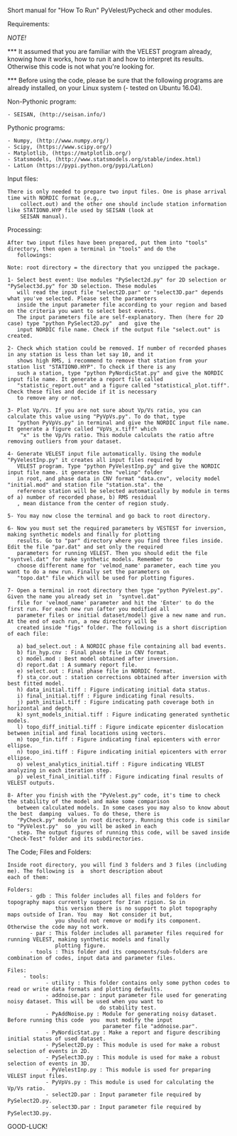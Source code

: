 Short manual for "How To Run" PyVelest/Pycheck and other modules.

Requirements:

  *NOTE!*

*** It assumed that you are familiar with the VELEST program already, knowing how it works, how to run it and how to 
        interpret its results. Otherwise this code is not what you're looking for. 

*** Before using the code, please be sure that the following programs are already installed, on your Linux system (-
        tested on Ubuntu 16.04).

Non-Pythonic program:

    - SEISAN, (http://seisan.info/)

Pythonic programs:

    - Numpy, (http://www.numpy.org/)
    - Scipy, (https://www.scipy.org/)
    - Matplotlib, (https://matplotlib.org/)
    - Statsmodels, (http://www.statsmodels.org/stable/index.html)
    - LatLon (https://pypi.python.org/pypi/LatLon)

Input files:

    There is only needed to prepare two input files. One is phase arrival time with NORDIC format (e.g,. 
        collect.out) and the other one should include station information like STATION0.HYP file used by SEISAN (look at
        SEISAN manual).


Processing:

    After two input files have been prepared, put them into "tools" directory, then open a terminal in "tools" and do the 
       followings:

    Note: root directory = the directory that you unzipped the package.

    1- Select best event: Use modules "PySelect2d.py" for 2D selection or "PySelect3d.py" for 3D selection. These modules
       will read the input file "select2D.par" or "select3D.par" depends  what you've selected. Please set the parameters
       inside the input parameter file according to your region and based on the criteria you want to select best events.
       The input parameters file are self-explanatory. Then (here for 2D case) type "python PySelect2D.py"  and  give the 
       input NORDIC file name. Check if the output file "select.out" is created.

    2- Check which station could be removed. If number of recorded phases in any station is less than let say 10, and it
       shows high RMS, i recommend to remove that station from your station list "STATION0.HYP". To check if there is any
       such a station, type "python PyNordicStat.py" and give the NORDIC input file name. It generate a report file called
       "statistic_report.out" and a figure called "statistical_plot.tiff". Check these files and decide if it is necessary
       to remove any or not.

    3- Plot Vp/Vs. If you are not sure about Vp/Vs ratio, you can calculate this value using "PyVpVs.py". To do that, type
       "python PyVpVs.py" in terminal and give the NORDIC input file name. It generate a figure called "VpVs_x.tiff" which
        "x" is the Vp/Vs ratio. This module calculats the ratio aftre removing outliers from your dataset.

    4- Generate VELEST input file automatically. Using the module "PyVelestInp.py" it creates all input files required by 
       VELEST program. Type "python PyVelestInp.py" and give the NORDIC input file name. it generates the "velinp" folder
       in root, and phase data in CNV format "data.cnv", velocity model "initial.mod" and station file "station.sta". the
       reference station will be selected automatically by module in terms of a) number of recorded phase, b) RMS residual
       , mean distance from the center of region study.

    5- You may now close the terminal and go back to root directory.

    6- Now you must set the required parameters by VESTEST for inversion, making synthetic models and finally for plotting
       results. Go to "par" directory where you find three files inside. Edit the file "par.dat" and set only the required
       parameters for running VELEST. Then you should edit the file "syntvel.dat" for make synthetic models. Remember to
       choose different name for 'velmod_name' parameter, each time you want to do a new run. Finally set the parameters on
       "topo.dat" file which will be used for plotting figures.

    7- Open a terminal in root directory then type "python PyVelest.py". Given the name you already set in  "syntvel.dat"
       file for 'velmod_name' parameter and hit the 'Enter' to do the first run. For each new run (after you modified all
       parameter files or initial dataset/model) give a new name and run. At the end of each run, a new directory will be 
       created inside "figs" folder. The following is a short discription of each file:

       a) bad_select.out : A NORDIC phase file containing all bad events.
       b) fin_hyp.cnv : Final phase file in CNV format.
       c) model.mod : Best model obtained after inversion.
       d) report.dat : A summary report file.
       e) select.out : Final phase file in NORDIC format.
       f) sta_cor.out : station corrections obtained after inversion with best fitted model.
       h) data_initial.tiff : Figure indicating initial data status.
       i) final_initial.tiff : Figure indicating final results.
       j) path_initial.tiff : Figure indicating path coverage both in horizontal and depth.
       k) synt_models_initial.tiff : Figure indicating generated synthetic models.
       l) topo_diff_initial.tiff : Figure indicate epicenter dislocation between initial and final locations using vectors.
       m) topo_fin.tiff : Figure indicating final epicenters with error ellipse.
       n) topo_ini.tiff : Figure indicating initial epicenters with error ellipse.
       o) velest_analytics_initial.tiff : Figure indicating VELEST analyzing in each iteration step.
       p) velest_final_initial.tiff : Figure indicating final results of VELEST outputs.

    8- After you finish with the "PyVelest.py" code, it's time to check the stability of the model and make some comparison
       between calculated models. In some cases you may also to know about the best  damping  values. To do these, there is
       "PyCheck.py" module in root directory. Running this code is similar to "PyVelest.py"  so  you will be asked in each
       step. The output figures of running this code, will be saved inside "Check-Test" folder and its subdirectories.

The Code; Files and Folders:

    Inside root directory, you will find 3 folders and 3 files (including me). The following is  a  short description about
    each of them:
    
    Folders:
           - gdb : This folder includes all files and folders for topography maps currently support for Iran rigion. So in
                   this version there is no support to plot topography maps outside of Iran. You  may  Not consider it but,
                   you should not remove or modify its component. Otherwise the code may not work.    
           - par : This folder includes all parameter files required for running VELEST, making synthetic models and finally
                   plotting figure.
           - tools : This folder and its components/sub-folders are combination of codes, input data and parameter files.

    Files:
         - tools:
                - utility : This folder contains only some python codes to read or write data formats and plotting defaults.
                - addnoise.par : input parameter file used for generating noisy dataset. This will be used when you want to
                                 do stability test. 
                - PyAddNoise.py : Module for generating noisy dataset. Before running this code  you  must modify the input 
                                  parameter file "addnoise.par".
                - PyNordicStat.py : Make a report and figure describing initial status of used dataset.
                - PySelect2D.py : This module is used for make a robust selection of events in 2D.
                - PySelect3D.py : This module is used for make a robust selection of events in 3D.
                - PyVelestInp.py : This module is used for preparing VELEST input files.
                - PyVpVs.py : This module is used for calculating the Vp/Vs ratio.
                - select2D.par : Input parameter file required by PySelect2D.py.
                - select3D.par : Input parameter file required by PySelect3D.py.

GOOD-LUCK!
